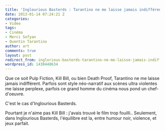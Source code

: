 ```yaml
---
title: 'Inglourious Basterds : Tarantino ne me laisse jamais indifférent'
date: 2013-01-14 07:24:21 Z
categories:
- Video
tags:
- Cinéma
- Merci Sofyan
- Quentin Tarantino
author: art
comments: true
layout: post
redirect_from: inglorious-basterds-tarantino-ne-me-laisse-jamais-indifferent/
wordpress_id: 1438448634
---
```


Que ce soit Pulp Fiction, Kill Bill, ou bien Death Proof, Tarantino ne me laisse jamais indifférent. Parfois sont style néo-narratif aux scènes ultra violentes me laisse perplexe, parfois ce grand homme du cinéma nous pond un chef-d'oeuvre.

C'est le cas d'Inglourious Basterds.

Pourtant je n'aime pas Kill Bill : j'avais trouvé le film trop fouilli.. Seulement, dans Inglourious Basterds, l'équilibre est la, entre humour noir, violence, et jeux parfait.
